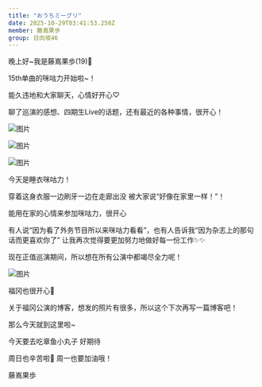 ```yaml
---
title: "おうちミーグリ"
date: 2025-10-29T03:41:53.258Z
member: 藤嶌果歩
group: 日向坂46
---
```


晚上好~我是藤嶌果歩(19)🐑


15th单曲的咪咕力开始啦~！

能久违地和大家聊天，心情好开心♡



聊了巡演的感想、四期生Live的话题，还有最近的各种事情，很开心！






![图片](https://cdn.hinatazaka46.com/files/14/diary/official/member/moblog/202510/mobwPMnYZ.jpg)

![图片](https://cdn.hinatazaka46.com/files/14/diary/official/member/moblog/202510/mobMvERlB.jpg)

![图片](https://cdn.hinatazaka46.com/files/14/diary/official/member/moblog/202510/mobt5HrTt.jpg)







今天是睡衣咪咕力！

穿着这身衣服一边刷牙一边在走廊出没
被大家说“好像在家里一样！”！

能用在家的心情来参加咪咕力，很开心



有人说“因为看了外务节目所以来咪咕力看看”，也有人告诉我“因为杂志上的那句话而更喜欢你了”
让我再次觉得要更加努力地做好每一份工作✨✨


现在正值巡演期间，所以想在所有公演中都竭尽全力呢！




![图片](https://cdn.hinatazaka46.com/files/14/diary/official/member/moblog/202510/mobQwFMP0.jpg)





福冈也很开心🍜


关于福冈公演的博客，想发的照片有很多，所以这个下次再写一篇博客吧！



那么今天就到这里啦~


今天要去吃章鱼小丸子
好期待



周日也辛苦啦🐑
周一也要加油哦！



藤嶌果歩